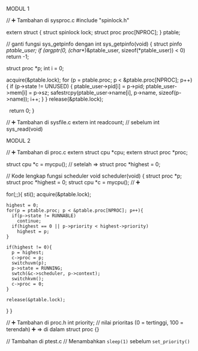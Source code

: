 MODUL 1

// ➕ Tambahan di sysproc.c
#include "spinlock.h"

extern struct {
  struct spinlock lock;
  struct proc proc[NPROC];
} ptable;

// ganti fungsi sys_getpinfo dengan
int sys_getpinfo(void) {
  struct pinfo *ptable_user;
  if (argptr(0, (char**)&ptable_user, sizeof(*ptable_user)) < 0)
    return -1;

  struct proc *p;
  int i = 0;

  acquire(&ptable.lock);
  for (p = ptable.proc; p < &ptable.proc[NPROC]; p++) {
    if (p->state != UNUSED) {
      ptable_user->pid[i] = p->pid;
      ptable_user->mem[i] = p->sz;
      safestrcpy(ptable_user->name[i], p->name, sizeof(p->name));
      i++;
    }
  }
  release(&ptable.lock);

  return 0;
}

// ➕ Tambahan di sysfile.c
extern int readcount; // sebelum int sys_read(void)




MODUL 2

// ➕ Tambahan di proc.c
extern struct cpu *cpu;
extern struct proc *proc;

struct cpu *c = mycpu(); // setelah => struct proc *highest = 0;

// Kode lengkap fungsi scheduler
void
scheduler(void)
{
  struct proc *p;
  struct proc *highest = 0;
  struct cpu *c = mycpu(); // ➕

  for(;;){
    sti();
    acquire(&ptable.lock);

    highest = 0;
    for(p = ptable.proc; p < &ptable.proc[NPROC]; p++){
      if(p->state != RUNNABLE)
        continue;
      if(highest == 0 || p->priority < highest->priority)
        highest = p;
    }

    if(highest != 0){
      p = highest;
      c->proc = p;
      switchuvm(p);
      p->state = RUNNING;
      swtch(&c->scheduler, p->context);
      switchkvm();
      c->proc = 0;
    }

    release(&ptable.lock);
  }
}

// ➕ Tambahan di proc.h
int priority;  // nilai prioritas (0 = tertinggi, 100 = terendah) ➕ => di dalam struct proc {}

// Tambahan di ptest.c
// Menambahkan `sleep(1)` sebelum `set_priority()`